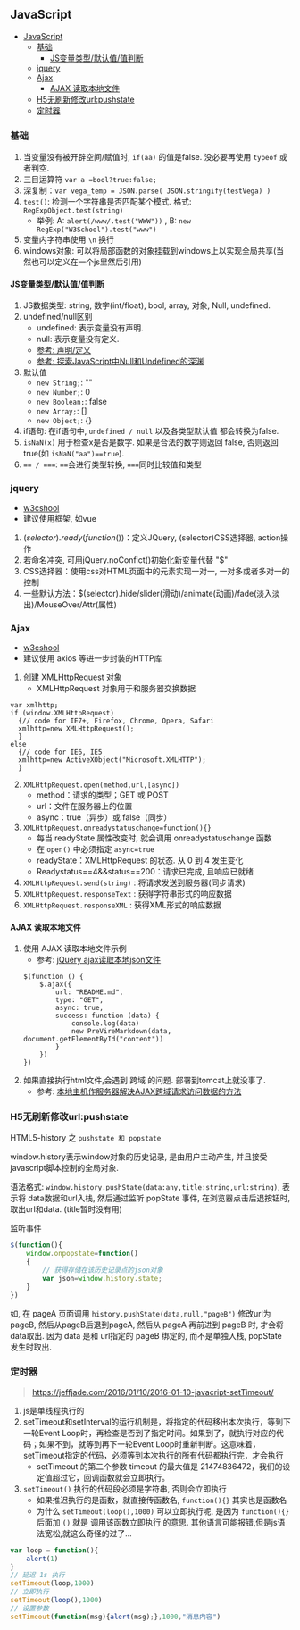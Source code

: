 ## JavaScript
<!-- TOC -->

- [JavaScript](#javascript)
    - [基础](#基础)
        - [JS变量类型/默认值/值判断](#js变量类型默认值值判断)
    - [jquery](#jquery)
    - [Ajax](#ajax)
        - [AJAX 读取本地文件](#ajax-读取本地文件)
    - [H5无刷新修改url:pushstate](#h5无刷新修改urlpushstate)
    - [定时器](#定时器)

<!-- /TOC -->
### 基础
1. 当变量没有被开辟空间/赋值时, `if(aa)` 的值是false. 没必要再使用 `typeof` 或者判空.
2. 三目运算符 `var a =bool?true:false;`
3. 深复制：`var vega_temp = JSON.parse( JSON.stringify(testVega) )`
4. `test()`: 检测一个字符串是否匹配某个模式. 格式: `RegExpObject.test(string)`
    - 举例: A: `alert(/www/.test("WWW"))` , B: `new RegExp("W3School").test("www")`
5. 变量内字符串使用 `\n` 换行
2. windows对象: 可以将局部函数的对象挂载到windows上以实现全局共享(当然也可以定义在一个js里然后引用)

#### JS变量类型/默认值/值判断
1. JS数据类型: string, 数字(int/float), bool, array, 对象, Null, undefined.
2. undefined/null区别
    - undefined: 表示变量没有声明.
    - null: 表示变量没有定义.
    - [参考: 声明/定义](/basics/language/basic.md)
    - [参考: 探索JavaScript中Null和Undefined的深渊](http://yanhaijing.com/javascript/2014/01/05/exploring-the-abyss-of-null-and-undefined-in-javascript/)
3. 默认值
    - `new String;`: ""
    - `new Number;`: 0
    - `new Boolean;`: false
    - `new Array;`: []
    - `new Object;`: {}
4. if语句: 在if语句中, `undefined / null` 以及各类型默认值 都会转换为false.
5. `isNaN(x)` 用于检查x是否是数字. 如果是合法的数字则返回 false, 否则返回 true(如 `isNaN("aa")==true`).
5. `== / ===`: `==`会进行类型转换, `===`同时比较值和类型

### jquery
- [w3cshool](http://www.w3school.com.cn/jquery/jquery_syntax.asp)
- 建议使用框架, 如vue

1. $(selector).ready(function(){})：$定义JQuery, (selector)CSS选择器, action操作
2. 若命名冲突, 可用jQuery.noConfict()初始化新变量代替 "$"
3. CSS选择器：使用css对HTML页面中的元素实现一对一, 一对多或者多对一的控制
4. 一些默认方法：$(selector).hide/slider(滑动)/animate(动画)/fade(淡入淡出)/MouseOver/Attr(属性)

### Ajax
- [w3cshool](http://www.w3school.com.cn/ajax/index.asp)
- 建议使用 axios 等进一步封装的HTTP库

1. 创建 XMLHttpRequest 对象
    - XMLHttpRequest 对象用于和服务器交换数据
````
var xmlhttp;
if (window.XMLHttpRequest)
  {// code for IE7+, Firefox, Chrome, Opera, Safari
  xmlhttp=new XMLHttpRequest();
  }
else
  {// code for IE6, IE5
  xmlhttp=new ActiveXObject("Microsoft.XMLHTTP");
  }
````
2. `XMLHttpRequest.open(method,url,[async])`
    - method：请求的类型；GET 或 POST
    - url：文件在服务器上的位置
    - async：true（异步）或 false（同步）
3. `XMLHttpRequest.onreadystatuschange=function(){}`
    - 每当 readyState 属性改变时, 就会调用 onreadystatuschange 函数
    - 在 `open()` 中必须指定 `async=true`
    - readyState：XMLHttpRequest 的状态. 从 0 到 4 发生变化
    - Readystatus==4&&status==200：请求已完成, 且响应已就绪
4. `XMLHttpRequest.send(string)` : 将请求发送到服务器(同步请求)
5. `XMLHttpRequest.responseText` : 获得字符串形式的响应数据
6. `XMLHttpRequest.responseXML` : 获得XML形式的响应数据

#### AJAX 读取本地文件
1. 使用 AJAX 读取本地文件示例
    - 参考: [jQuery ajax读取本地json文件](https://www.cnblogs.com/ooo0/p/6385698.html)
    ````
    $(function () {
        $.ajax({
            url: "README.md",
            type: "GET",
            async: true,
            success: function (data) {
                console.log(data)
                new PreVireMarkdown(data, document.getElementById("content"))
            }
        })
    })
    ````
2. 如果直接执行html文件,会遇到 跨域 的问题. 部署到tomcat上就没事了.
    - 参考: [本地主机作服务器解决AJAX跨域请求访问数据的方法](https://www.cnblogs.com/QiScript/p/5580355.html)

### H5无刷新修改url:pushstate
HTML5-history 之 `pushstate 和 popstate`

window.history表示window对象的历史记录, 是由用户主动产生, 并且接受javascript脚本控制的全局对象.

语法格式: `window.history.pushState(data:any,title:string,url:string)`, 表示将 data数据和url入栈, 然后通过监听 popState 事件, 在浏览器点击后退按钮时, 取出url和data. (title暂时没有用)

监听事件
```JavaScript
$(function(){
    window.onpopstate=function()
    {
        // 获得存储在该历史记录点的json对象
        var json=window.history.state;
    }
})
````

如, 在 pageA 页面调用 `history.pushState(data,null,"pageB")` 修改url为pageB, 然后从pageB后退到pageA, 然后从 pageA 再前进到 pageB 时, 才会将data取出. 因为 data 是和 url指定的 pageB 绑定的, 而不是单独入栈, popState 发生时取出.

### 定时器
> https://jeffjade.com/2016/01/10/2016-01-10-javacript-setTimeout/
1. js是单线程执行的
2. setTimeout和setInterval的运行机制是，将指定的代码移出本次执行，等到下一轮Event Loop时，再检查是否到了指定时间。如果到了，就执行对应的代码；如果不到，就等到再下一轮Event Loop时重新判断。这意味着，setTimeout指定的代码，必须等到本次执行的所有代码都执行完，才会执行
    - setTimeout 的第二个参数 timeout 的最大值是 21474836472，我们的设定值超过它，回调函数就会立即执行。
3. `setTimeout()` 执行的代码段必须是字符串, 否则会立即执行
    - 如果推迟执行的是函数，就直接传函数名, `function(){}` 其实也是函数名
    - 为什么 `setTimeout(loop(),1000)` 可以立即执行呢, 是因为 `function(){}` 后面加 `()` 就是 调用该函数立即执行 的意思. 其他语言可能报错,但是js语法宽松,就这么奇怪的过了...
```JavaScript
var loop = function(){
    alert(1)
}
// 延迟 1s 执行
setTimeout(loop,1000)
// 立即执行
setTimeout(loop(),1000)
// 设置参数
setTimeout(function(msg){alert(msg);},1000,"消息内容")
```
